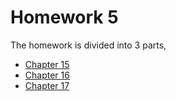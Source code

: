 # Homework 5

The homework is divided into 3 parts,

* [Chapter 15](./15.md)
* [Chapter 16](./16.md)
* [Chapter 17](./17.md)
